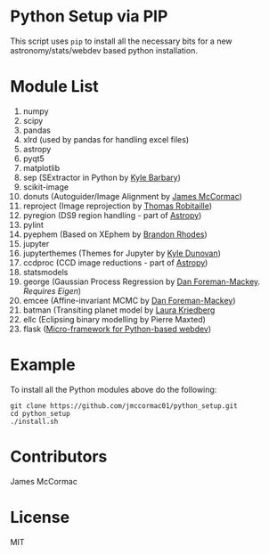 # Python Setup via PIP

This script uses ```pip``` to install all the necessary bits for a new astronomy/stats/webdev based python installation.

# Module List

   1. numpy
   1. scipy
   1. pandas
   1. xlrd (used by pandas for handling excel files)
   1. astropy
   1. pyqt5
   1. matplotlib
   1. sep (SExtractor in Python by [Kyle Barbary](https://github.com/kbarbary))
   1. scikit-image
   1. donuts (Autoguider/Image Alignment by [James McCormac](https://github.com/jmccormac01))
   1. reproject (Image reprojection by [Thomas Robitaille](https://github.com/astrofrog))
   1. pyregion (DS9 region handling - part of [Astropy](https://github.com/astropy/astropy))
   1. pylint
   1. pyephem (Based on XEphem by [Brandon Rhodes](https://github.com/brandon-rhodes))
   1. jupyter
   1. jupyterthemes (Themes for Jupyter by [Kyle Dunovan](https://github.com/dunovank))
   1. ccdproc (CCD image reductions - part of [Astropy](https://github.com/astropy/astropy))
   1. statsmodels
   1. george (Gaussian Process Regression by [Dan Foreman-Mackey](https://github.com/dfm). *Requires Eigen*)
   1. emcee (Affine-invariant MCMC by [Dan Foreman-Mackey](https://github.com/dfm))
   1. batman (Transiting planet model by [Laura Kriedberg](https://github.com/lkreidberg)
   1. ellc (Eclipsing binary modelling by Pierre Maxted)
   1. flask ([Micro-framework for Python-based webdev](http://flask.pocoo.org))

# Example

To install all the Python modules above do the following:

```
git clone https://github.com/jmccormac01/python_setup.git
cd python_setup
./install.sh
```

# Contributors

James McCormac

# License

MIT


